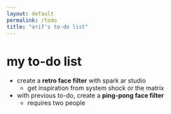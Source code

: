 ```yaml
---
layout: default
permalink: /todo
title: "arif's to-do list"
---
```


# my to-do list
* create a **retro face filter** with spark ar studio
    * get inspiration from system shock or the matrix
* with previous to-do, create a **ping-pong face filter**
    * requires two people
